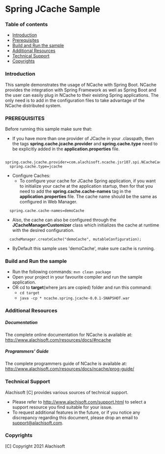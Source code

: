 # Spring JCache Sample

### Table of contents

* [Introduction](#introduction)
* [Prerequisites](#prerequisites)
* [Build and Run the sample](#build-and-run-the-sample)
* [Additional Resources](#additional-resources)
* [Technical Support](#technical-support)
* [Copyrights](#copyrights)

### Introduction

This sample demonstrates the usage of NCache with Spring Boot.
NCache provides the integration with Spring Framework as well as Spring Boot and the user can easily plug in NCache to
their existing Spring applications. The only need is to add in the configuration files to take advantage of the NCache
distributed system.

### PREREQUISITES

Before running this sample make sure that:
- If you have more than one provider of JCache in your .classpath, then the tags **spring.cache.jcache.provider** and
  **spring.cache.type** need to be explicitly added in the **application.properties** file.
```
  spring.cache.jcache.provider=com.alachisoft.ncache.jsr107.spi.NCacheCachingProvider
  spring.cache.type=jcache
```
- Configure Caches:
    - To configure your cache for JCache Spring application, if you want to initialize your cache at the application
      startup, then for that you need to add the **spring.cache.cache-names** tag in the **application.properties** file.
      The cache name should be the same as configured in Web Manager.
```
  spring.cache.cache-names=demoCache
```
- Also, the cache can also be configured through the **JCacheManagerCustomizer** class which initializes the cache at
  runtime with the desired configuration.
```
  cacheManager.createCache("demoCache", mutableConfiguration);
```
- ByDefault this sample uses 'demoCache', make sure cache is running.

### Build and Run the sample

- Run the following commands:
  ``` mvn clean package ```
- Open your project in your favourite compiler and run the sample application.
- OR cd to **target**(where jars are copied) folder and run this command:
    - ``` cd target ```
    - ``` java -cp * ncache.spring.jcache-0.0.1-SNAPSHOT.war ```

### Additional Resources

##### Documentation
The complete online documentation for NCache is available at:
http://www.alachisoft.com/resources/docs/#ncache

##### Programmers' Guide
The complete programmers guide of NCache is available at:
http://www.alachisoft.com/resources/docs/ncache/prog-guide/

### Technical Support

Alachisoft [C] provides various sources of technical support.

- Please refer to http://www.alachisoft.com/support.html to select a support resource you find suitable for your issue.
- To request additional features in the future, or if you notice any discrepancy regarding this document, please drop an email to [support@alachisoft.com](mailto:support@alachisoft.com).

### Copyrights

[C] Copyright 2021 Alachisoft 